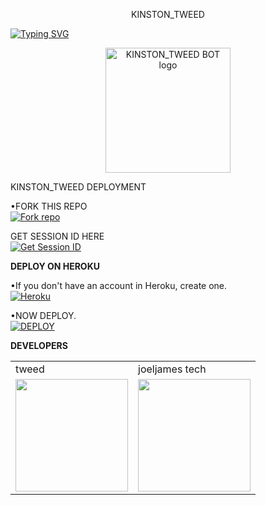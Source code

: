 <p align="center">
 KINSTON_TWEED
</p>

<a href="https://git.io/typing-svg"><img src="https://readme-typing-svg.demolab.com?font=Black+Ops+One&size=50&pause=1000&color=DAA520&center=true&width=910&height=100&lines= THIS IS +KINSTON_TWEED-MD BOT;MULTI+DEVICE+WHATSAPP+BOT" alt="Typing SVG" /></a>
  </p>

<p align="center">
  <a href="https://github.com/joeljamestech2">
    <img alt="KINSTON_TWEED BOT logo" height="200" src="https://telegra.ph/file/52df3aa2b366e5743caae.jpg">
  </a>
</p>

<p align="center">



 KINSTON_TWEED DEPLOYMENT

 

•FORK THIS REPO
 <br>
 <a href='https://github.com/joeljamestech/KINSTON_TWEED/fork' target="_blank"><img alt='Fork repo' src='https://img.shields.io/badge/Fork-black?style=for-the-badge&logo=git&logoColor=white'/></a>

 GET SESSION ID HERE
 <br>
 <a href='https://pairingcod-63465fd92ffa.herokuapp.com/pair' target="_blank"><img alt='Get Session ID' src='https://img.shields.io/badge/Get session id-blue?style=for-the-badge&logo=opencv&logoColor=white'/></a> 

**DEPLOY ON HEROKU**

•If you don't have an account in Heroku, create one.
   <br>
    <a href='https://signup.heroku.com/' target="_blank"><img alt='Heroku' src='https://img.shields.io/badge/-Create-purple?style=for-the-badge&logo=heroku&logoColor=white'/></a>

•NOW DEPLOY.
    <br>
    <a href='https://dashboard.heroku.com/new?template=https://github.com/jokathanjoka/KINGSTON-XMD/tree/main?tab=readme-ov-file' target="_blank"><img alt='DEPLOY' src='https://img.shields.io/badge/-DEPLOY-purple?style=for-the-badge&logo=heroku&logoColor=white'/></a>


**DEVELOPERS**

<table>
  <tr>
    <td>tweed</td>
    <td>joeljames tech</td>
  </tr>
  <tr>
    <td><a https://telegra.ph/file/e5105667b8bcc37a0ec9a.jpg"><img src="https://telegra.ph/file/e5105667b8bcc37a0ec9a.jpg" width="180"</td>
    <td><a href="https://github.com/joeljamestech"><img src="https://telegra.ph/file/7a5b94ba64048a83725d2.jpg" width="180"</td>
  </tr>
</table>

